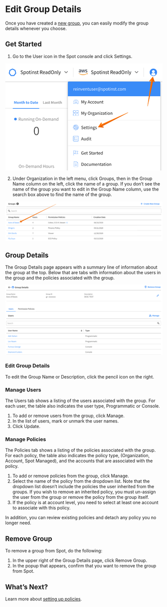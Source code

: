 <meta name="robots" content="noindex">

# Edit Group Details

Once you have created a [new group](administration/groups/create-new-group), you can easily modify the group details whenever you choose.

## Get Started

1. Go to the User icon in the Spot console and click Settings.

<img src="/administration/_media/create-new-user-01.png" />

2. Under Organization in the left menu, click Groups, then in the Group Name column on the left, click the name of a group. If you don’t see the name of the group you want to edit in the Group Name column, use the search box above to find the name of the group.

<img src="/administration/_media/edit-group-01.png" />

## Group Details

The Group Details page appears with a summary line of information about the group at the top. Below that are tabs with information about the users in the group and the policies associated with the group.

<img src="/administration/_media/edit-group-02.png" />

### Edit Group Details

To edit the Group Name or Description, click the pencil icon on the right.

### Manage Users

The Users tab shows a listing of the users associated with the group. For each user, the table also indicates the user type, Programmatic or Console.
1. To add or remove users from the group, click Manage.
2. In the list of users, mark or unmark the user names.
3. Click Update.

### Manage Policies

The Policies tab shows a listing of the policies associated with the group. For each policy, the table also indicates the policy type, (Organization, Account, Spot Managed), and the accounts that are associated with the policy.
1. To add or remove policies from the group, click Manage.
2. Select the name of the policy from the dropdown list. Note that the dropdown list doesn’t include the policies the user inherited from the groups. If you wish to remove an inherited policy, you must un-assign the user from the group or remove the policy from the group itself.
3. If the policy is at account level, you need to select at least one account to associate with this policy.

In addition, you can review existing policies and detach any policy you no longer need.

## Remove Group

To remove a group from Spot, do the following:
1. In the upper right of the Group Details page, click Remove Group.
2. In the popup that appears, confirm that you want to remove the group from Spot.

## What’s Next?

Learn more about [setting up policies]().
